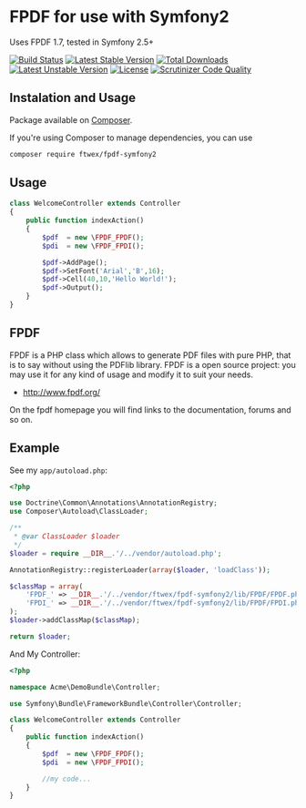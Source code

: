 FPDF for use with Symfony2
==========================

Uses FPDF 1.7, tested in Symfony 2.5+

[![Build Status](https://travis-ci.org/FTwex/fpdf-symfony2.svg?branch=master)](https://travis-ci.org/FTwex/fpdf-symfony2)
[![Latest Stable Version](https://poser.pugx.org/ftwex/fpdf-symfony2/v/stable.svg)](https://packagist.org/packages/ftwex/fpdf-symfony2) [![Total Downloads](https://poser.pugx.org/ftwex/fpdf-symfony2/downloads.svg)](https://packagist.org/packages/ftwex/fpdf-symfony2) [![Latest Unstable Version](https://poser.pugx.org/ftwex/fpdf-symfony2/v/unstable.svg)](https://packagist.org/packages/ftwex/fpdf-symfony2) [![License](https://poser.pugx.org/ftwex/fpdf-symfony2/license.svg)](https://packagist.org/packages/ftwex/fpdf-symfony2)
[![Scrutinizer Code Quality](https://scrutinizer-ci.com/g/ftwex/fpdf-symfony2/badges/quality-score.png?b=master)](https://scrutinizer-ci.com/g/ftwex/fpdf-symfony2/?branch=master)

## Instalation and Usage

Package available on [Composer](https://packagist.org/packages/ftwex/fpdf-symfony2).

If you're using Composer to manage dependencies, you can use

```sh
composer require ftwex/fpdf-symfony2
```

Usage
-----
```php
class WelcomeController extends Controller
{
    public function indexAction()
    {
        $pdf  = new \FPDF_FPDF();
        $pdi  = new \FPDF_FPDI();

        $pdf->AddPage();
        $pdf->SetFont('Arial','B',16);
        $pdf->Cell(40,10,'Hello World!');
        $pdf->Output();
    }
}

```

FPDF
-----
FPDF is a PHP class which allows to generate PDF files with pure PHP, that is to say without using the PDFlib library. FPDF is a open source project: you may use it for any kind of usage and modify it to suit your needs.

- http://www.fpdf.org/

On the fpdf homepage you will find links to the documentation, forums and so on.

Example
-------

See my `app/autoload.php`:

```php
<?php

use Doctrine\Common\Annotations\AnnotationRegistry;
use Composer\Autoload\ClassLoader;

/**
 * @var ClassLoader $loader
 */
$loader = require __DIR__.'/../vendor/autoload.php';

AnnotationRegistry::registerLoader(array($loader, 'loadClass'));

$classMap = array(
    'FPDF_' => __DIR__.'/../vendor/ftwex/fpdf-symfony2/lib/FPDF/FPDF.php',
    'FPDI_' => __DIR__.'/../vendor/ftwex/fpdf-symfony2/lib/FPDF/FPDI.php'
);
$loader->addClassMap($classMap);

return $loader;

```

And My Controller:

```php
<?php

namespace Acme\DemoBundle\Controller;

use Symfony\Bundle\FrameworkBundle\Controller\Controller;

class WelcomeController extends Controller
{
    public function indexAction()
    {
        $pdf  = new \FPDF_FPDF();
        $pdi  = new \FPDF_FPDI();

        //my code...
    }
}

```
